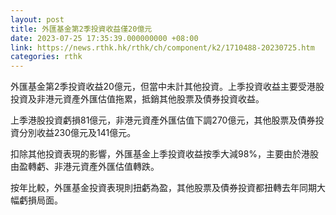 ```yaml
---
layout: post
title: 外匯基金第2季投資收益僅20億元
date: 2023-07-25 17:35:39.000000000 +08:00
link: https://news.rthk.hk/rthk/ch/component/k2/1710488-20230725.htm
categories: rthk
---
```


外匯基金第2季投資收益20億元，但當中未計其他投資。上季投資收益主要受港股投資及非港元資產外匯估值拖累，抵銷其他股票及債券投資收益。

上季港股投資虧損81億元，非港元資產外匯估值下調270億元，其他股票及債券投資分別收益230億元及141億元。

扣除其他投資表現的影響，外匯基金上季投資收益按季大減98%，主要由於港股由盈轉虧、非港元資產外匯估值轉跌。

按年比較，外匯基金投資表現則扭虧為盈，其他股票及債券投資都扭轉去年同期大幅虧損局面。
